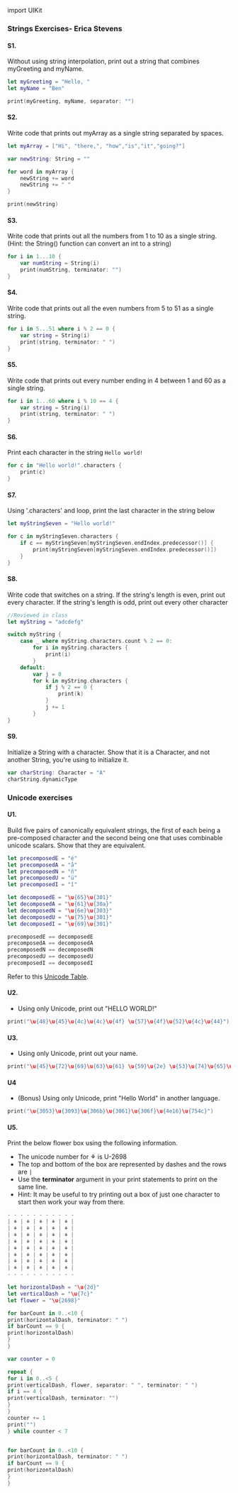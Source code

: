 import UIKit

### Strings Exercises- Erica Stevens

#### S1.
Without using string interpolation, print out a string that combines myGreeting and myName.

```swift
let myGreeting = "Hello, "
let myName = "Ben"

print(myGreeting, myName, separator: "")
```
#### S2.
Write code that prints out myArray as a single string separated by spaces.

```swift
let myArray = ["Hi", "there,", "how","is","it","going?"]

var newString: String = ""

for word in myArray {
    newString += word
    newString += " "
}

print(newString)
```

#### S3.
Write code that prints out all the numbers from 1 to 10 as a single string.  (Hint: the String() function can convert an int to a string)

```swift
for i in 1...10 {
    var numString = String(i)
    print(numString, terminator: "")
}
```

#### S4.
Write code that prints out all the even numbers from 5 to 51 as a single string.

```swift
for i in 5...51 where i % 2 == 0 {
    var string = String(i)
    print(string, terminator: " ")
}
```

#### S5.
Write code that prints out every number ending in 4 between 1 and 60 as a single string.

```swift
for i in 1...60 where i % 10 == 4 {
    var string = String(i)
    print(string, terminator: " ")
}
```

#### S6.
Print each character in the string ```Hello world!```

```swift
for c in "Hello world!".characters {
    print(c)
}
```

#### S7.
Using '.characters' and loop, print the last character in the string below

```swift
let myStringSeven = "Hello world!"

for c in myStringSeven.characters {
    if c == myStringSeven[myStringSeven.endIndex.predecessor()] {
        print(myStringSeven[myStringSeven.endIndex.predecessor()])
    }
}
```

#### S8.
Write code that switches on a string.  If the string's length is even, print out every character.  If the string's length is odd, print out every other character

```swift
//Reviewed in class
let myString = "adcdefg"

switch myString {
    case _ where myString.characters.count % 2 == 0:
        for i in myString.characters {
            print(i)
        }
    default:
        var j = 0
        for k in myString.characters {
            if j % 2 == 0 {
                print(k)
            }
            j += 1
        }       
}
```


#### S9.
Initialize a String with a character. Show that it is a Character, and not another String, you're using to initialize it.

```swift
var charString: Character = "A"
charString.dynamicType
```

### Unicode exercises

#### U1.
Build five pairs of canonically equivalent strings, the first of each being a pre-composed character and
the second being one that uses combinable unicode scalars. Show that they are equivalent.

```swift
let precomposedE = "é"
let precomposedA = "å"
let precomposedN = "ñ"
let precomposedU = "ü"
let precomposedI = "î"

let decomposedE = "\u{65}\u{301}"
let decomposedA = "\u{61}\u{30a}"
let decomposedN = "\u{6e}\u{303}"
let decomposedU = "\u{75}\u{301}"
let decomposedI = "\u{69}\u{301}"

precomposedE == decomposedE
precomposedA == decomposedA
precomposedN == decomposedN
precomposedU == decomposedU
precomposedI == decomposedI
```

Refer to this [Unicode Table](http://unicode-table.com/en/).

#### U2.
* Using only Unicode, print out "HELLO WORLD!"

```swift
print("\u{48}\u{45}\u{4c}\u{4c}\u{4f} \u{57}\u{4f}\u{52}\u{4c}\u{44}")
```

#### U3.
* Using only Unicode, print out your name.
```swift
print("\u{45}\u{72}\u{69}\u{63}\u{61} \u{59}\u{2e} \u{53}\u{74}\u{65}\u{76}\u{65}\u{6e}\u{73}")
```

#### U4
* (Bonus) Using only Unicode, print "Hello World" in another language.
```swift
print("\u{3053}\u{3093}\u{306b}\u{3061}\u{306f}\u{4e16}\u{754c}")
```

#### U5.
Print the below flower box using the following information.
* The unicode number for ⚘ is U-2698
* The top and bottom of the box are represented by dashes and the rows are ```|```
* Use the __terminator__ argument in your print statements to print on the same line.
* Hint: It may be useful to try printing out a box of just one character to start then work your way from there.

```swift
- - - - - - - - - - -
| ⚘ | ⚘ | ⚘ | ⚘ | ⚘ |
| ⚘ | ⚘ | ⚘ | ⚘ | ⚘ |
| ⚘ | ⚘ | ⚘ | ⚘ | ⚘ |
| ⚘ | ⚘ | ⚘ | ⚘ | ⚘ |
| ⚘ | ⚘ | ⚘ | ⚘ | ⚘ |
| ⚘ | ⚘ | ⚘ | ⚘ | ⚘ |
| ⚘ | ⚘ | ⚘ | ⚘ | ⚘ |
| ⚘ | ⚘ | ⚘ | ⚘ | ⚘ |
- - - - - - - - - - -

let horizontalDash = "\u{2d}"
let verticalDash = "\u{7c}"
let flower = "\u{2698}"

for barCount in 0..<10 {
print(horizontalDash, terminator: " ")
if barCount == 9 {
print(horizontalDash)
}
}

var counter = 0

repeat {
for i in 0..<5 {
print(verticalDash, flower, separator: " ", terminator: " ")
if i == 4 {
print(verticalDash, terminator: "")
}
}
counter += 1
print("")
} while counter < 7


for barCount in 0..<10 {
print(horizontalDash, terminator: " ")
if barCount == 9 {
print(horizontalDash)
}
}
```


